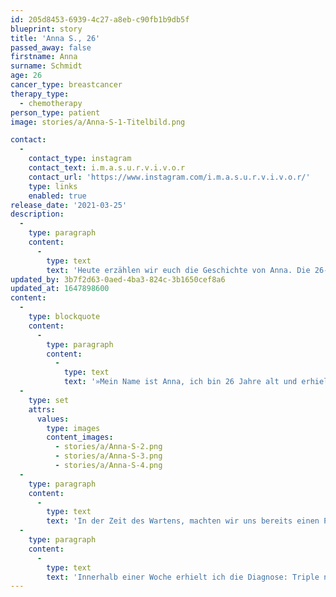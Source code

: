 ```yaml
---
id: 205d8453-6939-4c27-a8eb-c90fb1b9db5f
blueprint: story
title: 'Anna S., 26'
passed_away: false
firstname: Anna
surname: Schmidt
age: 26
cancer_type: breastcancer
therapy_type:
  - chemotherapy
person_type: patient
image: stories/a/Anna-S-1-Titelbild.png

contact:
  -
    contact_type: instagram
    contact_text: i.m.a.s.u.r.v.i.v.o.r
    contact_url: 'https://www.instagram.com/i.m.a.s.u.r.v.i.v.o.r/'
    type: links
    enabled: true
release_date: '2021-03-25'
description:
  -
    type: paragraph
    content:
      -
        type: text
        text: 'Heute erzählen wir euch die Geschichte von Anna. Die 26-jährige Berlinerin entdeckte ihren Knoten zufällig unter der Dusche. Anna setzt sich für die Krebsvorsorge und -aufklärung ein und möchte mit ihrer Geschichte anderen Patient:innen Mut machen.'
updated_by: 3b7f2d63-0aed-4ba3-824c-3b1650cef8a6
updated_at: 1647898600
content:
  -
    type: blockquote
    content:
      -
        type: paragraph
        content:
          -
            type: text
            text: '»Mein Name ist Anna, ich bin 26 Jahre alt und erhielt am 19. November 2020 die Diagnose ›Brustkrebs‹. Bereits gegen Ende September ertastete ich den Knoten in meiner rechten Brust beim Duschen. Am 2. Oktober 2020 besuchte ich eine Frauenärztin in Berlin, erzählte ihr von meiner familiären Vorbelastung und informierte sie auch darüber, dass ich bereits mit 18 einen gutartigen Tumor, ein ›Fibroadenom‹ in der linken Brust hatte, welches mir entfernt wurde. ›Kein Grund sich verrückt zu machen‹, dachte ich, denn angeblich handelte es sich bei dem Knoten um eine Zyste, die man nach drei Monaten wieder kontrollieren sollte. Es sei denn, es würde sich etwas in dieser Zeit verändern. Wie das Schicksal so spielt, spürte ich ungefähr einen Monat später einen geschwollenen Lymphknoten in der rechten Achselhöhle, als ich meinen Freund in Ravensburg besuchte. Als ich ihm davon erzählte, war er ziemlich beunruhigt. Er ist Neurochirurg und kennt die medizinischen Zusammenhänge von Krankheitssymptomen genau. Er empfahl mir unbedingt noch einmal zum Arzt zu gehen, sobald ich wieder in Berlin sei. Obwohl wir uns vorher keine großartigen Sorgen gemacht hatten, beunruhigte uns die Situation dann plötzlich doch sehr. Also blieb ich bei meinem Freund in Ravensburg und ließ mich dort von seinen Kollegen aus der Gynäkologie untersuchen.'
  -
    type: set
    attrs:
      values:
        type: images
        content_images:
          - stories/a/Anna-S-2.png
          - stories/a/Anna-S-3.png
          - stories/a/Anna-S-4.png
  -
    type: paragraph
    content:
      -
        type: text
        text: 'In der Zeit des Wartens, machten wir uns bereits einen Plan im Kopf, wie wir mit einer schlechten Nachricht umgehen würden und mein Freund schaute bereits nach guten Ärzten in Berlin, um mich dort anbinden zu lassen. Wir haben uns versprochen: Egal was passiert, wir werden so positiv wie möglich bleiben und wir kämpfen!'
  -
    type: paragraph
    content:
      -
        type: text
        text: 'Innerhalb einer Woche erhielt ich die Diagnose: Triple negativer Brustkrebs. Die Diagnose an sich war natürlich ein Schock. Es gab immer Ups und Downs. Wichtig ist aber, dass man den Kampf annimmt und nicht aufgibt. Meine Familie und meine Freunde stärkten mir unheimlich den Rücken, das hilft natürlich enorm. Ansonsten kann ich Euch allen da draußen wirklich nur empfehlen: Vertraut euren Ärzten nicht blind und seid hartnäckig, wenn ihr das Gefühl habt, dass etwas nicht stimmt. Hört auf Euren Körper und Eure Intuition. Beating(breast)cancer - we are cancerfighters! 🎗«'
---
```

